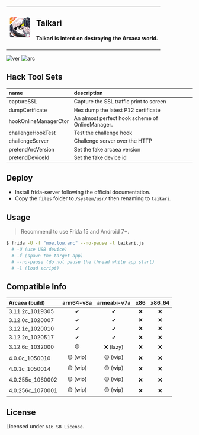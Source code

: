<table>
  <tbody>
  <tr>
    <td style="text-align:left">
      <img src="files/htdoc/favicon.png" width=60>
    </td>
    <td style="text-align:left">
      <h2>Taikari</h2>
      <h4>Taikari is intent on <strong>destroying</strong> the Arcaea world.</h4>
    </td>
  </tr>
  </tbody>
</table>

![ver](https://img.shields.io/badge/taikari-v0.6.2-blue) ![arc](https://img.shields.io/badge/arcaea-4.0.256c-716dba)

## Hack Tool Sets
| name | description |
| :--- | :---------- |
| captureSSL            | Capture the SSL traffic print to screen |
| dumpCertficate        | Hex dump the latest P12 certificate |
| hookOnlineManagerCtor | An almost perfect hook scheme of OnlineManager. |
| challengeHookTest     | Test the challenge hook |
| challengeServer       | Challenge server over the HTTP |
| pretendArcVersion     | Set the fake arcaea version |
| pretendDeviceId       | Set the fake device id |

## Deploy
 - Install frida-server following the official documentation.
 - Copy the `files` folder to `/system/usr/` then renaming to `taikari`.

## Usage
> Recommend to use Frida 15 and Android 7+.
```bash
$ frida -U -f "moe.low.arc" --no-pause -l taikari.js
  # -U (use USB device)
  # -f (spawn the target app)
  # --no-pause (do not pause the thread while app start)
  # -l (load script)
```

## Compatible Info
|  Arcaea (build)   |  arm64-v8a  |  armeabi-v7a  |  x86  |  x86_64  |
| :--------------   | :---------: | :-----------: | :---: | :---:    |
| 3.11.2c_1019305   | ✔           | ✔             | ❌    | ❌      |
| 3.12.0c_1020007   | ✔           | ✔             | ❌    | ❌      |
| 3.12.1c_1020010   | ✔           | ✔             | ❌    | ❌      |
| 3.12.2c_1020517   | ✔           | ✔             | ❌    | ❌      |
| 3.12.6c_1032000   | 🟡          | ❌ (lazy)     | ❌    | ❌      |
| 4.0.0c_1050010    | 🟡 (wip)    | 🟡 (wip)      | ❌    | ❌      |
| 4.0.1c_1050014    | 🟡 (wip)    | 🟡 (wip)      | ❌    | ❌      |
| 4.0.255c_1060002  | 🟡 (wip)    | 🟡 (wip)      | ❌    | ❌      |
| 4.0.256c_1070001  | 🟡 (wip)    | 🟡 (wip)      | ❌    | ❌      |

## License
Licensed under `616 SB License`.
